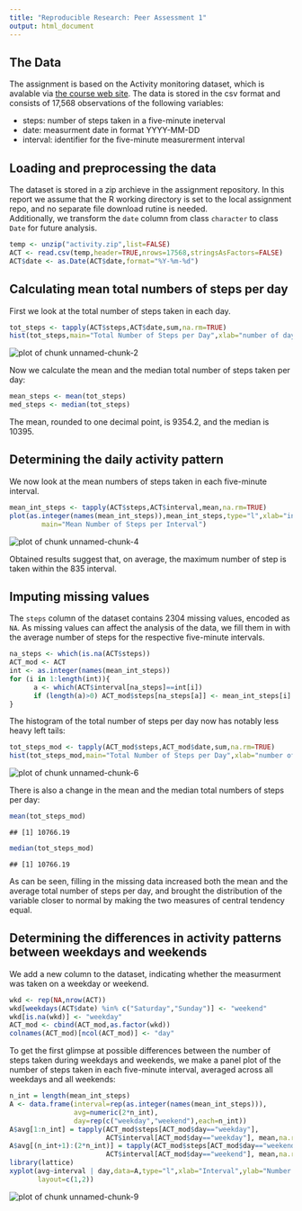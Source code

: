 ```yaml
---
title: "Reproducible Research: Peer Assessment 1"
output: html_document
---
```

## The Data
The assignment is based on the Activity monitoring dataset, which is avalable via [the course web site](https://d396qusza40orc.cloudfront.net/repdata%2Fdata%2Factivity.zip). The data is stored in the csv format and consists of 17,568 observations of the following variables:  
* steps: number of steps taken in a five-minute ineterval  
* date: measurment date in format YYYY-MM-DD  
* interval: identifier for the five-minute measurerment interval  

## Loading and preprocessing the data
The dataset is stored in a zip archieve in the assignment repository. In this report we assume that the R working directory is set to the local assignment repo, and no separate file download rutine is needed.  
Additionally, we transform the `date` column from class `character` to class `Date` for future analysis. 

```r
temp <- unzip("activity.zip",list=FALSE)
ACT <- read.csv(temp,header=TRUE,nrows=17568,stringsAsFactors=FALSE)
ACT$date <- as.Date(ACT$date,format="%Y-%m-%d")
```
## Calculating mean total numbers of steps per day
First we look at the total number of steps taken in each day.

```r
tot_steps <- tapply(ACT$steps,ACT$date,sum,na.rm=TRUE)
hist(tot_steps,main="Total Number of Steps per Day",xlab="number of days")
```

![plot of chunk unnamed-chunk-2](figure/unnamed-chunk-2-1.png) 

Now we calculate the mean and the median total number of steps taken per day:

```r
mean_steps <- mean(tot_steps)
med_steps <- median(tot_steps)
```
The mean, rounded to one decimal point, is 9354.2, and the median is 10395.

## Determining the daily activity pattern
We now look at the mean numbers of steps taken in each five-minute interval.

```r
mean_int_steps <- tapply(ACT$steps,ACT$interval,mean,na.rm=TRUE)
plot(as.integer(names(mean_int_steps)),mean_int_steps,type="l",xlab="intervals",ylab="steps",
        main="Mean Number of Steps per Interval")
```

![plot of chunk unnamed-chunk-4](figure/unnamed-chunk-4-1.png) 

Obtained results suggest that, on average, the maximum number of step is taken within the 835 interval.

## Imputing missing values
The `steps` column of the dataset contains 2304 missing values, encoded as `NA`. As missing values can affect the analysis of the data, we fill them in with the average number of steps for the respective five-minute intervals.

```r
na_steps <- which(is.na(ACT$steps))
ACT_mod <- ACT
int <- as.integer(names(mean_int_steps))
for (i in 1:length(int)){
      a <- which(ACT$interval[na_steps]==int[i]) 
      if (length(a)>0) ACT_mod$steps[na_steps[a]] <- mean_int_steps[i]
}        
```
The histogram of the total number of steps per day now has notably less heavy left tails:

```r
tot_steps_mod <- tapply(ACT_mod$steps,ACT_mod$date,sum,na.rm=TRUE)
hist(tot_steps_mod,main="Total Number of Steps per Day",xlab="number of days")
```

![plot of chunk unnamed-chunk-6](figure/unnamed-chunk-6-1.png) 

There is also a change in the mean and the median total numbers of steps per day:

```r
mean(tot_steps_mod)
```

```
## [1] 10766.19
```

```r
median(tot_steps_mod)
```

```
## [1] 10766.19
```
As can be seen, filling in the missing data increased both the mean and the average total number of steps per day, and brought the distribution of the variable closer to normal by making the two measures of central tendency equal.  

## Determining the differences in activity patterns between weekdays and weekends
We add a new column to the dataset, indicating whether the measurment was taken on a weekday or weekend.

```r
wkd <- rep(NA,nrow(ACT))
wkd[weekdays(ACT$date) %in% c("Saturday","Sunday")] <- "weekend"
wkd[is.na(wkd)] <- "weekday"
ACT_mod <- cbind(ACT_mod,as.factor(wkd))
colnames(ACT_mod)[ncol(ACT_mod)] <- "day"
```
To get the first glimpse at possible differences between the number of steps taken during weekdays and weekends, we make a panel plot of the number of steps taken in each five-minute interval, averaged across all weekdays and all weekends:

```r
n_int = length(mean_int_steps)
A <- data.frame(interval=rep(as.integer(names(mean_int_steps))),
                avg=numeric(2*n_int),
                day=rep(c("weekday","weekend"),each=n_int))
A$avg[1:n_int] = tapply(ACT_mod$steps[ACT_mod$day=="weekday"],
                        ACT$interval[ACT_mod$day=="weekday"], mean,na.rm=TRUE)
A$avg[(n_int+1):(2*n_int)] = tapply(ACT_mod$steps[ACT_mod$day=="weekend"],
                        ACT$interval[ACT_mod$day=="weekend"], mean,na.rm=TRUE)
library(lattice)
xyplot(avg~interval | day,data=A,type="l",xlab="Interval",ylab="Number of steps",
       layout=c(1,2))
```

![plot of chunk unnamed-chunk-9](figure/unnamed-chunk-9-1.png) 
